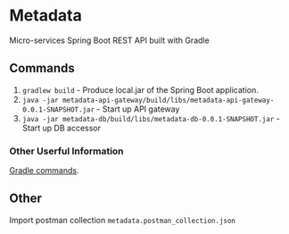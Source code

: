 # Metadata

Micro-services Spring Boot REST API built with Gradle

## Commands

1. `gradlew build` - Produce local.jar of the Spring Boot application.
2. `java -jar metadata-api-gateway/build/libs/metadata-api-gateway-0.0.1-SNAPSHOT.jar` - Start up API gateway
3. `java -jar metadata-db/build/libs/metadata-db-0.0.1-SNAPSHOT.jar` - Start up DB accessor

### Other Userful Information

[Gradle commands](https://docs.gradle.org/current/userguide/tutorial_gradle_command_line.html).

## Other
Import postman collection `metadata.postman_collection.json`

